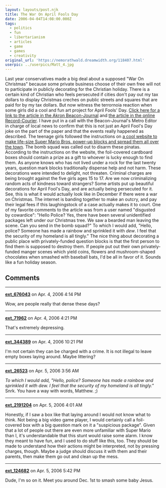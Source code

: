 ```yaml
---
layout: layouts/post.njk
title: The War On April Fools Day
date: 2006-04-04T14:08:00.000Z
tags:
  - politics
  - fun
  - libertarianism
  - articles
  - game
  - games
  - creativity
original_url: 'https://nemorathwald.dreamwidth.org/118407.html'
userpic: ../userpics/Matt_4.jpg
---
```

Last year conservatives made a big deal about a supposed "War On Christmas" because some private business choose of their own free will not to participate in publicly decorating for the Christian holiday. There is a certain kind of Christian who feels persecuted if cities don't pay out my tax dollars to display Christmas creches on public streets and squares that are paid for by my tax dollars. But now witness the terrornoia reaction when some girls did a cool and fun art project for April Fools' Day. [Click here for a link to the article in the Akron Beacon-Journal](http://www.ohio.com/mld/ohio/news/14239923.htm) and [the article in the online Record-Courier](http://www.recordpub.com/article.php?pathToFile=archive/04012006/news/&file=_news1.txt&article=1&tD=04012006). I have put in a call with the Beacon-Journal's Metro Editor in charge of local news to confirm that this is not just an April Fool's Day joke on the part of the paper and that the events really happened as described. The teenage girls followed the instructions on [a cool website to make life-size Super Mario Bros. power-up blocks and spread them all over the town](http://www.qwantz.com/posterchild/). The bomb squad was called out to disarm these pinatas. According to the instructions on the website, the foil-covered cardboard boxes should contain a prize as a gift to whoever is lucky enough to find them. As anyone knows who has not lived under a rock for the last twenty years, question mark blocks traditionally dispense help and not harm. These decorations were intended to delight, not threaten. Criminal charges are being brought against the five girls ages 15 to 17. Are we now criminalizing random acts of kindness toward strangers? Some artists put up beautiful decorations for April Fool's Day, and are actually being persecuted for it. See, this is what it would actually look like in December if there were a war on Christmas. The internet is banding together to make an outcry, and pay their legal fees if this laughingstock of a case actually makes it to court. One of my favorite comments to the article was from a user named "disgusted by cowardice": "Hello Police? Yes, there have been several unidentified packages left under our Christmas tree. We saw a bearded man leaving the scene. Can you send in the bomb squad?" To which I would add, "Hello, police? Someone has made a rainbow and sprinkled it with _dew_. I feel that the security of my homeland is all tingly." The nice thing about decorating a public place with privately-funded question blocks is that the first person to find them is supposed to destroy them. If people put out their own privately-funded manger scenes which yield coins, flowers and mushroom-shaped chocolates when smashed with baseball bats, I'd be all in favor of it. Sounds like a fun holiday season.

## Comments

---

**[ext_676043](https://www.dreamwidth.org/users/ext_676043)** on Apr. 4, 2006 4:14 PM

Wow, are people really that dense these days?

---

**[ext_71962](https://www.dreamwidth.org/users/ext_71962)** on Apr. 4, 2006 4:21 PM

That's extremely depressing.

---

**[ext_344389](https://www.dreamwidth.org/users/ext_344389)** on Apr. 4, 2006 10:21 PM

I'm not certain they can be charged with a crime. It is not illegal to leave empty boxes laying around. Maybe littering?

---

**[ext_26523](https://www.dreamwidth.org/users/ext_26523)** on Apr. 5, 2006 3:56 AM

_To which I would add, "Hello, police? Someone has made a rainbow and sprinkled it with dew. I feel that the security of my homeland is all tingly."_ Snrk. You have a way with words, Matthew. ;)

---

**[ext_2191204](https://www.dreamwidth.org/users/ext_2191204)** on Apr. 5, 2006 4:01 AM

Honestly, if I saw a box like that laying around I would not know what to think. Not being a big video game player, I would certainly call a foil-covered box with a big question mark on it a "suspicious package". Given that a lot of people out there are even more unfamiliar with Super Mario than I, it's understandable that this stunt would raise some alarm. I know they meant to have fun, and I used to do stuff like this, too. They should be made to understand how their actions might be interpreted, not by pressing charges, though. Maybe a judge should discuss it with them and their parents, then make them go out and clean up the mess.

---

**[ext_124682](https://www.dreamwidth.org/users/ext_124682)** on Apr. 5, 2006 5:42 PM

Dude, I'm so on it. Meet you around Dec. 1st to smash some baby Jesus.

